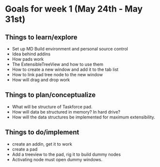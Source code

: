 # Goals for week 1 (May 24th - May 31st)

## Things to learn/explore
* Set up MD Build environment and personal source control
* Idea behind addins
* How pads work
* The ExtensibleTreeView and how to use them
* How to create a new window and add it to the tab list
* How to link pad tree node to the new window
* How will drag and drop work

## Things to plan/conceptualize
* What will be structure of Taskforce pad.
* How will data be structured in memory? In hard drive?
* How will the data structures be implemented for maximum extensibility.

## Things to do/implement
* create an addin, get it to work
* create a pad
* Add a treeview to the pad, rig it to build dummy nodes
* Activating node must open dummy windows.
